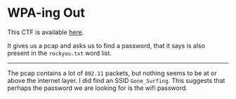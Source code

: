 # WPA-ing Out

This CTF is available [here](https://play.picoctf.org/practice/challenge/237?category=4&page=1&solved=1).

It gives us a pcap and asks us to find a password, that it says is also present in the `rockyou.txt` word list.

---

The pcap contains a lot of `802.11` packets, but nothing seems to be at or above the internet layer. I did find an SSID `Gone_Surfing`. This suggests that perhaps the password we are looking for is the wifi password.
